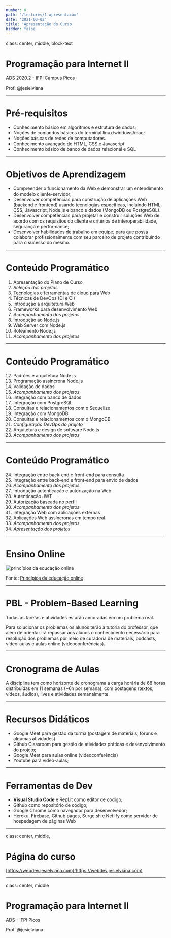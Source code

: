 ```yaml
---
number: 0
path: '/lectures/1-apresentacao'
date: '2021-03-02'
title: 'Apresentação do Curso'
hidden: false
---
```


class: center, middle, block-text

# Programação para Internet II

ADS 2020.2 - IFPI Campus Picos

Prof. @jesielviana

---

# Pré-requisitos

- Conhecimento básico em algoritmos e estrutura de dados;
- Noções de comandos básicos do terminal linux/windows/mac;
- Noções básicas de redes de computadores.
- Conhecimento avançado de HTML, CSS e Javascript
- Conhecimento básico de banco de dados relacional e SQL

---

# Objetivos de Aprendizagem

- Compreender o funcionamento da Web e demonstrar um entendimento do modelo cliente-servidor;
- Desenvolver competências para construção de aplicações Web (backend e frontend) usando tecnologias específicas, incluindo HTML, CSS, Javascript, Node.js e banco e dados (MongoDB ou PostgreSQL).
- Desenvolver competências para projetar e construir soluções Web de acordo com os requisitos do cliente e critérios de interoperabilidade, segurança e performance;
- Desenvolver habilidades de trabalho em equipe, para que possa colaborar profissionalmente com seu parceiro de projeto contribuindo para o sucesso do mesmo.

---

# Conteúdo Programático

1. Apresentação do Plano de Curso
2. _Seleção dos projetos_
3. Tecnologias e ferramentas de cloud para Web
4. Técnicas de DevOps (DI e CI)
5. Introdução a arquitetura Web
6. Frameworks para desenvolvimento Web
7. _Acompanhamento dos projetos_
8. Introdução ao Node.js
9. Web Server com Node.js
10. Roteamento Node.js
11. _Acompanhamento dos projetos_

---

# Conteúdo Programático

12. Padrões e arquitetura Node.js
13. Programação assíncrona Node.js
14. Validação de dados
15. _Acompanhamento dos projetos_
16. Integração com banco de dados
17. Integração com PostgreSQL
18. Consultas e relacionamentos com o Sequelize
19. Integração com MongoDB
20. Consultas e relacionamentos com o MongoDB
21. _Configuração DevOps do projeto_
22. Arquitetura e design de software Node.js
23. _Acompanhamento dos projetos_

---

# Conteúdo Programático

24. Integração entre back-end e front-end para consulta
25. Integração entre back-end e front-end para envio de dados
26. _Acompanhamento dos projetos_
27. Introdução autenticação e autorização na Web
28. Autenticação JWT
29. Autorização baseada no perfil
30. _Acompanhamento dos projetos_
31. Integração Web com aplicações externas
32. Aplicações Web assíncronas em tempo real
33. _Acompanhamento dos projetos_
34. _Apresentação dos projetos_

---

# Ensino Online

<img src="https://res.cloudinary.com/ifpi/image/upload/v1614718157/Princi%CC%81piosEOLenumeracao_ap5ezy.png" alt="princípios da educação online">

Fonte: <a href="http://horizontes.sbc.org.br/index.php/2020/05/principios-educacao-online" target="_blank">Princípios da educação online</a>

---

# PBL - Problem-Based Learning

Todas as tarefas e atividades estarão ancoradas em um problema real.

Para solucionar os problemas os alunos terão a tutoria do professor, que além de orientar irá repassar aos alunos o conhecimento necessário para resolução dos problemas por meio de curadoria de materiais, podcasts, vídeo-aulas e aulas online (videoconferências).

---

# Cronograma de Aulas

A disciplina tem como horizonte de cronograma a carga horária de 68 horas distribuídas em 11 semanas (~6h por semana), com postagens (textos, vídeos, áudios), lives e atividades semanalmente.

---

# Recursos Didáticos

- Google Meet para gestão da turma (postagem de materiais, fóruns e algumas atividades)
- Github Classroom para gestão de atividades práticas e desenvolvimento do projeto;
- Google Meet para aulas online (videoconferência)
- Youtube para vídeo-aulas;

---

# Ferramentas de Dev

- **Visual Studio Code** e Repl.it como editor de código;
- Github como repositório de código;
- Google Chrome como navegador para desenvolvedor;
- Heroku, Firebase, Github pages, Surge.sh e Netlify como servidor de hospedagem de páginas Web

---

class: center, middle,

# Página do curso

[https://webdev.jesielviana.com](https://webdev.jesielviana.com)

---

class: center, middle

# Programação para Internet II

ADS - IFPI Picos

Prof. @jesielviana
